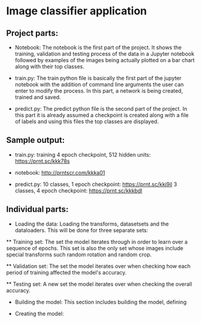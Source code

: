 # Image classifier application 


## Project parts:

* Notebook: The notebook is the first part of the project. It shows the training, validation and testing process of the data in a Jupyter notebook followed by examples of the images being actually plotted on a bar chart along with their top classes. 

* train.py: The train python file is basically the first part of the jupyter notebook with the addition of command line arguments the user can enter to modify the process. In this part, a network is being created, trained and saved. 

* predict.py: The predict python file is the second part of the project. In this part it is already assumed a checkpoint is created along with a file of labels and using this files the top classes are displayed. 




## Sample output:

* train.py:
training 4 epoch checkpoint, 512 hidden units: https://prnt.sc/kkk78s

* notebook:
http://prntscr.com/kkka01

* predict.py:
10 classes, 1 epoch checkpoint: https://prnt.sc/kkj9il
3 classes, 4 epoch checkpoint: https://prnt.sc/kkkbdl

## Individual parts: 

* Loading the data: Loading the transforms, datasetsets and the dataloaders. This will be done for three separate sets:

** Training set: The set the model iterates through in order to learn over a sequence of epochs. This set is also the only set whose images include special transforms such random rotation and random crop.

** Validation set: The set the model iterates over when checking how each period of training affected the model's accuracy.

** Testing set: A new set the model iterates over when checking the overall accuracy. 

* Building the model: This section includes building the model, defining 


* Creating the model: 
